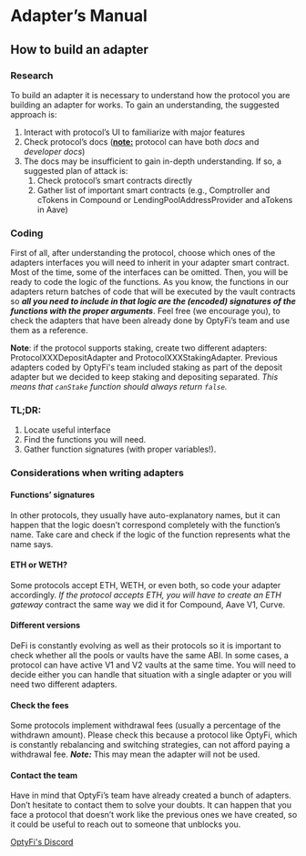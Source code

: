 # Adapter’s Manual

## How to build an adapter

### Research

To build an adapter it is necessary to understand how the protocol you are building an adapter for works. To gain an understanding, the suggested approach is:

1. Interact with protocol’s UI to familiarize with major features
2. Check protocol’s docs (**<span style="text-decoration:underline;">note:</span>** protocol can have both _docs_ and _developer docs_)
3. The docs may be insufficient to gain in-depth understanding. If so, a suggested plan of attack is:
   1. Check protocol’s smart contracts directly
   2. Gather list of important smart contracts (e.g., Comptroller and cTokens in Compound or LendingPoolAddressProvider and aTokens in Aave)

### Coding

First of all, after understanding the protocol, choose which ones of the adapters interfaces you will need to inherit in your adapter smart contract. Most of the time, some of the interfaces can be omitted. Then, you will be ready to code the logic of the functions. As you know, the functions in our adapters return batches of code that will be executed by the vault contracts so **_all you need to include in that logic are the (encoded) signatures of the functions with the proper arguments_**. Feel free (we encourage you), to check the adapters that have been already done by OptyFi’s team and use them as a reference.

**Note**: if the protocol supports staking, create two different adapters: ProtocolXXXDepositAdapter and ProtocolXXXStakingAdapter. Previous adapters coded by OptyFi's team included staking as part of the deposit adapter but we decided to keep staking and depositing separated. _This means that `canStake` function should always return `false`._

### TL;DR:

1. Locate useful interface
2. Find the functions you will need.
3. Gather function signatures (with proper variables!).

### Considerations when writing adapters

#### Functions’ signatures

In other protocols, they usually have auto-explanatory names, but it can happen that the logic doesn’t correspond completely with the function’s name. Take care and check if the logic of the function represents what the name says.

#### ETH or WETH?

Some protocols accept ETH, WETH, or even both, so code your adapter accordingly. _If the protocol accepts ETH, you will have to create an ETH gateway_ contract the same way we did it for Compound, Aave V1, Curve.

#### Different versions

DeFi is constantly evolving as well as their protocols so it is important to check whether all the pools or vaults have the same ABI. In some cases, a protocol can have active V1 and V2 vaults at the same time. You will need to decide either you can handle that situation with a single adapter or you will need two different adapters.

#### Check the fees

Some protocols implement withdrawal fees (usually a percentage of the withdrawn amount). Please check this because a protocol like OptyFi, which is constantly rebalancing and switching strategies, can not afford paying a withdrawal fee. **_Note:_** This may mean the adapter will not be used.

#### Contact the team

Have in mind that OptyFi’s team have already created a bunch of adapters. Don’t hesitate to contact them to solve your doubts. It can happen that you face a protocol that doesn’t work like the previous ones we have created, so it could be useful to reach out to someone that unblocks you.

[OptyFi's Discord](https://discord.gg/P3kJPgpS)
